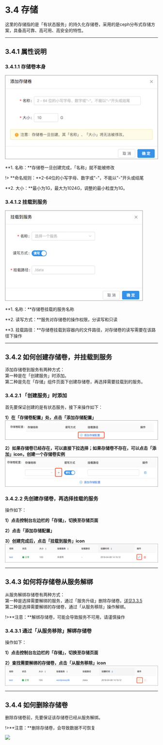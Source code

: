 # 3.4 存储
这里的存储指的是「有状态服务」的持久化存储卷，采用的是ceph分布式存储方案，具备高可靠、高可用、高安全的特性。

***
## 3.4.1 属性说明

### 3.4.1.1 存储卷本身
![](_figures/user-guide/storage-service.png)

**1. 名称：**存储卷一旦创建完成，「名称」就不能被修改

!> **命名规则：**2-64位的小写字母、数字或"-"，不能以"-"开头或结尾

**2. 大小：**最小为1G，最大为1024G，调整的最小粒度为1G。

### 3.4.1.2 挂载到服务
![](_figures/user-guide/storage-create.png)

**1. 名称：**存储卷挂载的服务名称

**2. 读写方式：**服务对存储卷的操作权限，分读写和只读    

**3. 挂载路径：**存储卷挂载到容器内的文件路径，对存储卷的读写需要在该路径下操作    
***

## 3.4.2 如何创建存储卷，并挂载到服务

添加存储卷到服务有两种方式：    
第一种是在「创建服务」时添加。    
第二种是先在「存储」组件页面下创建存储卷，再选择需要挂载到的服务。

### 3.4.2.1 「创建服务」时添加
首先要保证创建的是有状态服务，接下来操作如下：

**1）在「存储卷配置」处，点击「添加存储配置」**    
![](_figures/user-guide/storage-create-service.png)

**2）如果存储卷已经存在，可以直接下拉选择；如果存储卷不存在，可以点击「添加」icon，创建一个存储卷实例**    
![](_figures/user-guide/storage-create-service-2.png)

### 3.4.2.2 先创建存储卷，再选择挂载的服务
操作如下：

**1）点击控制台左边栏的「存储」，切换至存储页面**

**2）点击「添加存储配置」**    

**3）创建完成后，点击「挂载到服务」icon**    
![](_figures/user-guide/storage-storage-service.png)
***

## 3.4.3 如何将存储卷从服务解绑

从服务解绑存储卷有两种方式：    
第一种是选择需要解绑的服务，通过「服务升级」删除存储卷。[详见3.3.5](user-guide/service?id=_335-如何做服务升级)    
第二种是选择需要解绑的存储卷，通过「从服务移除」操作解绑。

!>**注意：**解绑存储卷，可能会导致服务不可用，请谨慎操作

### 3.4.3.1 通过「从服务移除」解绑存储卷

操作如下：

**1）点击控制台左边栏的「存储」，切换至存储页面** 

**2）查找需要解绑的存储卷，点击「从服务移除」icon**  
![](_figures/user-guide/storage-storage-service-off.png)
***

## 3.4.4 如何删除存储卷
删除存储卷前，先要保证该存储卷已经从服务解绑。

!>**注意：**删除存储卷，会导致数据不可恢复

![](_figures/user-guide/storage-delete.gif)
